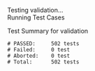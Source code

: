 
Testing validation...</br>
Running Test Cases

Test Summary for validation

    # PASSED:     502 tests
    # Failed:     0 test
    # Aborted:    0 test
    # Total:      502 tests
